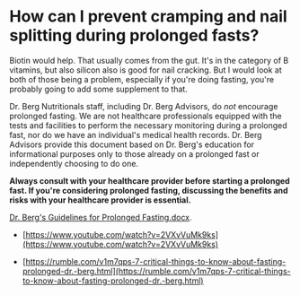 # How can I prevent cramping and nail splitting during prolonged fasts?

Biotin would help. That usually comes from the gut. It's in the category of B vitamins, but also silicon also is good for nail cracking. But I would look at both of those being a problem, especially if you're doing fasting, you're probably going to add some supplement to that.

Dr. Berg Nutritionals staff, including Dr. Berg Advisors, do *not* encourage prolonged fasting. We are not healthcare professionals equipped with the tests and facilities to perform the necessary monitoring during a prolonged fast, nor do we have an individual's medical health records. Dr. Berg Advisors provide this document based on Dr. Berg's education for informational purposes only to those already on a prolonged fast or independently choosing to do one.

**Always consult with your healthcare provider before starting a prolonged fast.  If you're considering prolonged fasting, discussing the benefits and risks with your healthcare provider is essential.**

[Dr. Berg's Guidelines for Prolonged Fasting.docx](https://realdrberg-my.sharepoint.com/:w:/g/personal/shawnh_drberg_com/EazcZ9dNJ6VDhEOO13hV0F8BnVvc-Ge6y2mYjpN-FnojYg?e=RHdisz&clickparams=eyJBcHBOYW1lIjoiVGVhbXMtRGVza3RvcCIsIkFwcFZlcnNpb24iOiI1MC8yNDAzMzEwMTgxNyIsIkhhc0ZlZGVyYXRlZFVzZXIiOmZhbHNlfQ%3D%3D).

- [https://www.youtube.com/watch?v=2VXvVuMk9ks](https://www.youtube.com/watch?v=2VXvVuMk9ks) 

- [https://rumble.com/v1m7qps-7-critical-things-to-know-about-fasting-prolonged-dr.-berg.html](https://rumble.com/v1m7qps-7-critical-things-to-know-about-fasting-prolonged-dr.-berg.html)